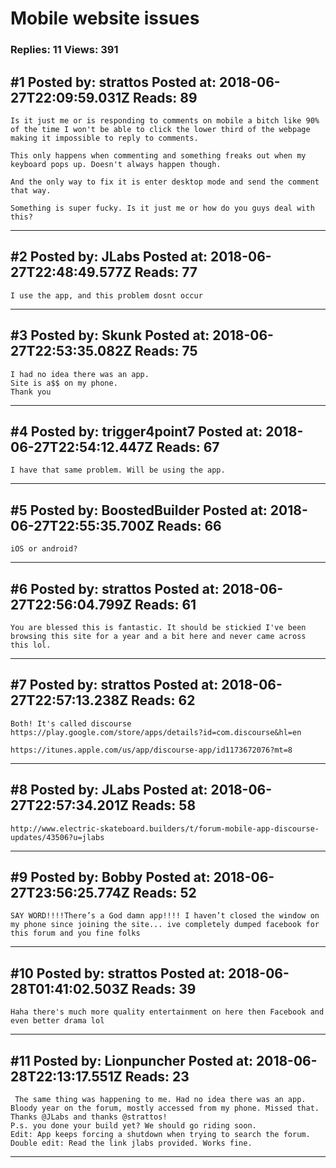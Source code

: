 # Mobile website issues

### Replies: 11 Views: 391

## \#1 Posted by: strattos Posted at: 2018-06-27T22:09:59.031Z Reads: 89

```
Is it just me or is responding to comments on mobile a bitch like 90% of the time I won't be able to click the lower third of the webpage making it impossible to reply to comments.

This only happens when commenting and something freaks out when my keyboard pops up. Doesn't always happen though. 

And the only way to fix it is enter desktop mode and send the comment that way. 

Something is super fucky. Is it just me or how do you guys deal with this?
```

---
## \#2 Posted by: JLabs Posted at: 2018-06-27T22:48:49.577Z Reads: 77

```
I use the app, and this problem dosnt occur
```

---
## \#3 Posted by: Skunk Posted at: 2018-06-27T22:53:35.082Z Reads: 75

```
I had no idea there was an app.
Site is a$$ on my phone. 
Thank you
```

---
## \#4 Posted by: trigger4point7 Posted at: 2018-06-27T22:54:12.447Z Reads: 67

```
I have that same problem. Will be using the app.
```

---
## \#5 Posted by: BoostedBuilder Posted at: 2018-06-27T22:55:35.700Z Reads: 66

```
iOS or android?
```

---
## \#6 Posted by: strattos Posted at: 2018-06-27T22:56:04.799Z Reads: 61

```
You are blessed this is fantastic. It should be stickied I've been browsing this site for a year and a bit here and never came across this lol.
```

---
## \#7 Posted by: strattos Posted at: 2018-06-27T22:57:13.238Z Reads: 62

```
Both! It's called discourse https://play.google.com/store/apps/details?id=com.discourse&hl=en

https://itunes.apple.com/us/app/discourse-app/id1173672076?mt=8
```

---
## \#8 Posted by: JLabs Posted at: 2018-06-27T22:57:34.201Z Reads: 58

```
http://www.electric-skateboard.builders/t/forum-mobile-app-discourse-updates/43506?u=jlabs
```

---
## \#9 Posted by: Bobby Posted at: 2018-06-27T23:56:25.774Z Reads: 52

```
SAY WORD!!!!There’s a God damn app!!!! I haven’t closed the window on my phone since joining the site... ive completely dumped facebook for this forum and you fine folks
```

---
## \#10 Posted by: strattos Posted at: 2018-06-28T01:41:02.503Z Reads: 39

```
Haha there's much more quality entertainment on here then Facebook and even better drama lol
```

---
## \#11 Posted by: Lionpuncher Posted at: 2018-06-28T22:13:17.551Z Reads: 23

```
 The same thing was happening to me. Had no idea there was an app. Bloody year on the forum, mostly accessed from my phone. Missed that. 
Thanks @JLabs and thanks @strattos!
P.s. you done your build yet? We should go riding soon.
Edit: App keeps forcing a shutdown when trying to search the forum.
Double edit: Read the link jlabs provided. Works fine.
```

---
